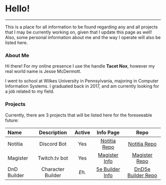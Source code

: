 # Hello!
* * *

This is a place for all information to be found regarding any and all projects that I may be currently working on, given that I update this page as well! Also, some personal information about me and the way I operate will also be listed here.

### About Me

Hi there!
For my online presence I use the handle **Tacet Nox**, however my real world name is Jesse McDermott.

I went to school at Wilkes University in Pennsylvania, majoring in Computer Information Systems.
I graduated back in 2017, and am currently looking for a job related to my field.


### Projects

Currently, there are 3 projects that will be listed here for the foreseeable future:

|     Name     | Description        | Active | Info Page                                                                  | Repo |
|:-------------|:------------------:|:------:| :-------:                                                                  |:----:|
| Notitia      | Discord Bot        | Yes    |  <a href="https://www.tacetnox.tools/Projects/Notitia.md">Notitia Repo</a> | <a href="https://github.com/TacetNoxPavor/Notitia">Notitia Repo</a> |
| Magister     | Twitch.tv bot      | Yes    |  <a href="https://www.tacetnox.tools/Projects/Magister.md">Magister Info</a> | <a href="https://github.com/TacetNoxPavor/Magister">Magister Repo</a> |
| DnD Builder  | Character Builder  | *Eh.*  |  <a href="https://www.tacetnox.tools/Projects/DnD-Builder.md">5e Builder Info</a> | <a href="https://github.com/TacetNoxPavor/DnD5e-Character-Builder">DnD5e Builder Repo</a> |
